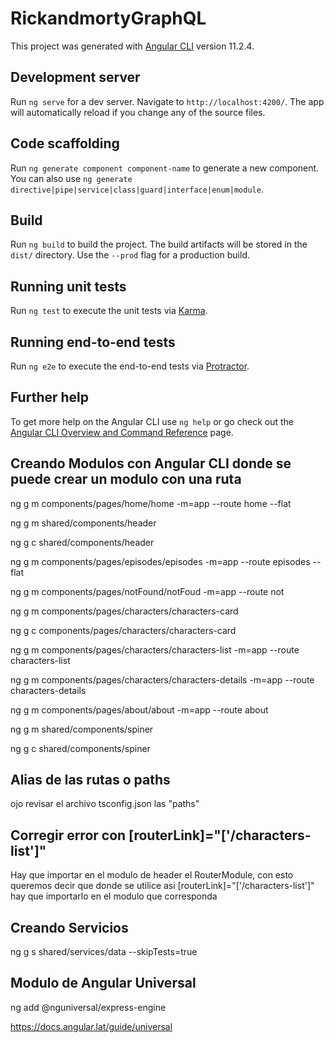 # RickandmortyGraphQL

This project was generated with [Angular CLI](https://github.com/angular/angular-cli) version 11.2.4.

## Development server

Run `ng serve` for a dev server. Navigate to `http://localhost:4200/`. The app will automatically reload if you change any of the source files.

## Code scaffolding

Run `ng generate component component-name` to generate a new component. You can also use `ng generate directive|pipe|service|class|guard|interface|enum|module`.

## Build

Run `ng build` to build the project. The build artifacts will be stored in the `dist/` directory. Use the `--prod` flag for a production build.

## Running unit tests

Run `ng test` to execute the unit tests via [Karma](https://karma-runner.github.io).

## Running end-to-end tests

Run `ng e2e` to execute the end-to-end tests via [Protractor](http://www.protractortest.org/).

## Further help

To get more help on the Angular CLI use `ng help` or go check out the [Angular CLI Overview and Command Reference](https://angular.io/cli) page.

## Creando Modulos con Angular CLI donde se puede crear un modulo con una ruta

ng g m components/pages/home/home -m=app --route home --flat

ng g m shared/components/header

ng g c shared/components/header

ng g m components/pages/episodes/episodes -m=app --route episodes --flat

ng g m components/pages/notFound/notFoud -m=app --route not

ng g m components/pages/characters/characters-card

ng g c components/pages/characters/characters-card

ng g m components/pages/characters/characters-list -m=app --route characters-list

ng g m components/pages/characters/characters-details -m=app --route characters-details

ng g m components/pages/about/about -m=app --route about

ng g m shared/components/spiner

ng g c shared/components/spiner

## Alias de las rutas o paths

ojo revisar el archivo tsconfig.json las "paths"

## Corregir error con [routerLink]="['/characters-list']"

Hay que importar en el modulo de header el RouterModule, con esto queremos decir que donde se utilice asi [routerLink]="['/characters-list']" hay que importarlo en el modulo que corresponda

## Creando Servicios

ng g s shared/services/data --skipTests=true


## Modulo de Angular Universal

ng add @nguniversal/express-engine

<https://docs.angular.lat/guide/universal>
